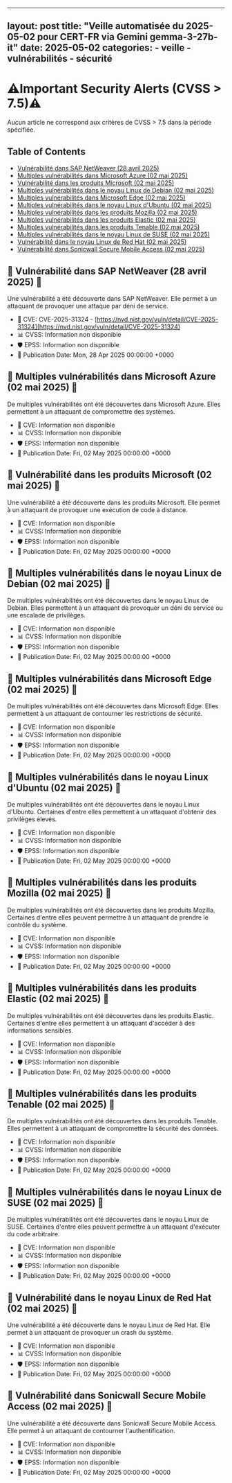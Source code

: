 
---
layout: post
title: "Veille automatisée du 2025-05-02 pour CERT-FR via Gemini gemma-3-27b-it"
date: 2025-05-02
categories:
    - veille
    - vulnérabilités
    - sécurité
---
# ⚠️Important Security Alerts (CVSS > 7.5)⚠️
Aucun article ne correspond aux critères de CVSS > 7.5 dans la période spécifiée.

## Table of Contents
* [Vulnérabilité dans SAP NetWeaver (28 avril 2025)](#vulnérabilité-dans-sap-netweaver-28-avril-2025)
* [Multiples vulnérabilités dans Microsoft Azure (02 mai 2025)](#multiples-vulnérabilités-dans-microsoft-azure-02-mai-2025)
* [Vulnérabilité dans les produits Microsoft (02 mai 2025)](#vulnérabilité-dans-les-produits-microsoft-02-mai-2025)
* [Multiples vulnérabilités dans le noyau Linux de Debian (02 mai 2025)](#multiples-vulnérabilités-dans-le-noyau-linux-de-debian-02-mai-2025)
* [Multiples vulnérabilités dans Microsoft Edge (02 mai 2025)](#multiples-vulnérabilités-dans-microsoft-edge-02-mai-2025)
* [Multiples vulnérabilités dans le noyau Linux d'Ubuntu (02 mai 2025)](#multiples-vulnérabilités-dans-le-noyau-linux-dubuntu-02-mai-2025)
* [Multiples vulnérabilités dans les produits Mozilla (02 mai 2025)](#multiples-vulnérabilités-dans-les-produits-mozilla-02-mai-2025)
* [Multiples vulnérabilités dans les produits Elastic (02 mai 2025)](#multiples-vulnérabilités-dans-les-produits-elastic-02-mai-2025)
* [Multiples vulnérabilités dans les produits Tenable (02 mai 2025)](#multiples-vulnérabilités-dans-les-produits-tenable-02-mai-2025)
* [Multiples vulnérabilités dans le noyau Linux de SUSE (02 mai 2025)](#multiples-vulnérabilités-dans-le-noyau-linux-de-suse-02-mai-2025)
* [Vulnérabilité dans le noyau Linux de Red Hat (02 mai 2025)](#vulnérabilité-dans-le-noyau-linux-de-red-hat-02-mai-2025)
* [Vulnérabilité dans Sonicwall Secure Mobile Access (02 mai 2025)](#vulnérabilité-dans-sonicwall-secure-mobile-access-02-mai-2025)

## 🚨 Vulnérabilité dans SAP NetWeaver (28 avril 2025) 🚨
Une vulnérabilité a été découverte dans SAP NetWeaver. Elle permet à un attaquant de provoquer une attaque par déni de service. 
* 🔑 CVE: CVE-2025-31324 - [https://nvd.nist.gov/vuln/detail/CVE-2025-31324](https://nvd.nist.gov/vuln/detail/CVE-2025-31324)
* 📊 CVSS: Information non disponible
* 🛡️ EPSS: Information non disponible
* 📅 Publication Date: Mon, 28 Apr 2025 00:00:00 +0000

## 🚨 Multiples vulnérabilités dans Microsoft Azure (02 mai 2025) 🚨
De multiples vulnérabilités ont été découvertes dans Microsoft Azure. Elles permettent à un attaquant de compromettre des systèmes. 
* 🔑 CVE: Information non disponible
* 📊 CVSS: Information non disponible
* 🛡️ EPSS: Information non disponible
* 📅 Publication Date: Fri, 02 May 2025 00:00:00 +0000

## 🚨 Vulnérabilité dans les produits Microsoft (02 mai 2025) 🚨
Une vulnérabilité a été découverte dans les produits Microsoft. Elle permet à un attaquant de provoquer une exécution de code à distance. 
* 🔑 CVE: Information non disponible
* 📊 CVSS: Information non disponible
* 🛡️ EPSS: Information non disponible
* 📅 Publication Date: Fri, 02 May 2025 00:00:00 +0000

## 🚨 Multiples vulnérabilités dans le noyau Linux de Debian (02 mai 2025) 🚨
De multiples vulnérabilités ont été découvertes dans le noyau Linux de Debian. Elles permettent à un attaquant de provoquer un déni de service ou une escalade de privilèges. 
* 🔑 CVE: Information non disponible
* 📊 CVSS: Information non disponible
* 🛡️ EPSS: Information non disponible
* 📅 Publication Date: Fri, 02 May 2025 00:00:00 +0000

## 🚨 Multiples vulnérabilités dans Microsoft Edge (02 mai 2025) 🚨
De multiples vulnérabilités ont été découvertes dans Microsoft Edge. Elles permettent à un attaquant de contourner les restrictions de sécurité. 
* 🔑 CVE: Information non disponible
* 📊 CVSS: Information non disponible
* 🛡️ EPSS: Information non disponible
* 📅 Publication Date: Fri, 02 May 2025 00:00:00 +0000

## 🚨 Multiples vulnérabilités dans le noyau Linux d'Ubuntu (02 mai 2025) 🚨
De multiples vulnérabilités ont été découvertes dans le noyau Linux d'Ubuntu. Certaines d'entre elles permettent à un attaquant d'obtenir des privilèges élevés.
* 🔑 CVE: Information non disponible
* 📊 CVSS: Information non disponible
* 🛡️ EPSS: Information non disponible
* 📅 Publication Date: Fri, 02 May 2025 00:00:00 +0000

## 🚨 Multiples vulnérabilités dans les produits Mozilla (02 mai 2025) 🚨
De multiples vulnérabilités ont été découvertes dans les produits Mozilla. Certaines d'entre elles peuvent permettre à un attaquant de prendre le contrôle du système.
* 🔑 CVE: Information non disponible
* 📊 CVSS: Information non disponible
* 🛡️ EPSS: Information non disponible
* 📅 Publication Date: Fri, 02 May 2025 00:00:00 +0000

## 🚨 Multiples vulnérabilités dans les produits Elastic (02 mai 2025) 🚨
De multiples vulnérabilités ont été découvertes dans les produits Elastic. Certaines d'entre elles permettent à un attaquant d'accéder à des informations sensibles.
* 🔑 CVE: Information non disponible
* 📊 CVSS: Information non disponible
* 🛡️ EPSS: Information non disponible
* 📅 Publication Date: Fri, 02 May 2025 00:00:00 +0000

## 🚨 Multiples vulnérabilités dans les produits Tenable (02 mai 2025) 🚨
De multiples vulnérabilités ont été découvertes dans les produits Tenable. Elles permettent à un attaquant de compromettre la sécurité des données.
* 🔑 CVE: Information non disponible
* 📊 CVSS: Information non disponible
* 🛡️ EPSS: Information non disponible
* 📅 Publication Date: Fri, 02 May 2025 00:00:00 +0000

## 🚨 Multiples vulnérabilités dans le noyau Linux de SUSE (02 mai 2025) 🚨
De multiples vulnérabilités ont été découvertes dans le noyau Linux de SUSE. Certaines d'entre elles peuvent permettre à un attaquant d'exécuter du code arbitraire.
* 🔑 CVE: Information non disponible
* 📊 CVSS: Information non disponible
* 🛡️ EPSS: Information non disponible
* 📅 Publication Date: Fri, 02 May 2025 00:00:00 +0000

## 🚨 Vulnérabilité dans le noyau Linux de Red Hat (02 mai 2025) 🚨
Une vulnérabilité a été découverte dans le noyau Linux de Red Hat. Elle permet à un attaquant de provoquer un crash du système.
* 🔑 CVE: Information non disponible
* 📊 CVSS: Information non disponible
* 🛡️ EPSS: Information non disponible
* 📅 Publication Date: Fri, 02 May 2025 00:00:00 +0000

## 🚨 Vulnérabilité dans Sonicwall Secure Mobile Access (02 mai 2025) 🚨
Une vulnérabilité a été découverte dans Sonicwall Secure Mobile Access. Elle permet à un attaquant de contourner l'authentification.
* 🔑 CVE: Information non disponible
* 📊 CVSS: Information non disponible
* 🛡️ EPSS: Information non disponible
* 📅 Publication Date: Fri, 02 May 2025 00:00:00 +0000
